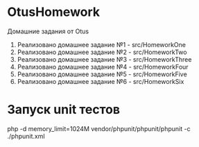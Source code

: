 # OtusHomework
Домашние задания от Otus

1. Реализовано домашнее задание №1 - src/HomeworkOne
2. Реализовано домашнее задание №2 - src/HomeworkTwo
3. Реализовано домашнее задание №3 - src/HomeworkThree
4. Реализовано домашнее задание №4 - src/HomeworkFour
5. Реализовано домашнее задание №5 - src/HomeworkFive
5. Реализовано домашнее задание №6 - src/HomeworkSix

# Запуск unit тестов

php -d memory_limit=1024M vendor/phpunit/phpunit/phpunit -c ./phpunit.xml

